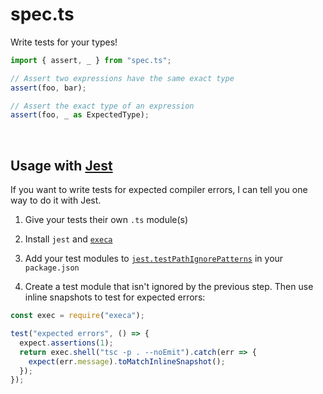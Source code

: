 # spec.ts

Write tests for your types!

```ts
import { assert, _ } from "spec.ts";

// Assert two expressions have the same exact type
assert(foo, bar);

// Assert the exact type of an expression
assert(foo, _ as ExpectedType);
```

&nbsp;

## Usage with [Jest](https://github.com/facebook/jest)

If you want to write tests for expected compiler errors, I can tell you one way
to do it with Jest.

1. Give your tests their own `.ts` module(s)

2. Install `jest` and [`execa`](https://github.com/sindresorhus/execa)

3. Add your test modules to [`jest.testPathIgnorePatterns`](https://jestjs.io/docs/en/configuration#testpathignorepatterns-array-string) in your `package.json`

4. Create a test module that isn't ignored by the previous step. Then use inline snapshots to test for expected errors:

```js
const exec = require("execa");

test("expected errors", () => {
  expect.assertions(1);
  return exec.shell("tsc -p . --noEmit").catch(err => {
    expect(err.message).toMatchInlineSnapshot();
  });
});
```
